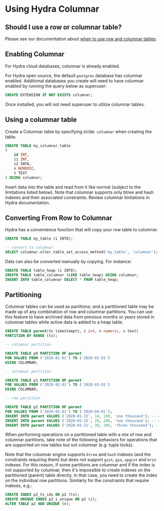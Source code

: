 # Using Hydra Columnar

## Should I use a row or columnar table?

Please see our documentation about [when to use row and columnar tables](../organize/data-modeling/row-vs-column-tables.md).

## Enabling Columnar

For Hydra cloud databases, columnar is already enabled.

For Hydra open source, the default `postgres` database has columnar enabled. Additional databases you create will need to have columnar enabled by running the query below as superuser:

```sql
CREATE EXTENSION IF NOT EXISTS columnar;
```

Once installed, you will not need superuser to utilize columnar tables.

## Using a columnar table

Create a Columnar table by specifying `USING columnar` when creating the table.

```sql
CREATE TABLE my_columnar_table
(
	id INT,
	i1 INT,
	i2 INT8,
	n NUMERIC,
	t TEXT
) USING columnar;
```

Insert data into the table and read from it like normal (subject to the limitations listed below). Note that columnar supports only btree and hash indexes and their associated constraints. Review columnar limitations in Hydra documentation.

## Converting From Row to Columnar

Hydra has a convenience function that will copy your row table to columnar.

```sql
CREATE TABLE my_table (i INT8);

-- convert to columnar
SELECT columnar.alter_table_set_access_method('my_table', 'columnar');
```

Data can also be converted manually by copying. For instance:

```sql
CREATE TABLE table_heap (i INT8);
CREATE TABLE table_columnar (LIKE table_heap) USING columnar;
INSERT INTO table_columnar SELECT * FROM table_heap;
```

## Partitioning

Columnar tables can be used as partitions; and a partitioned table may be made up of any combination of row and columnar partitions. You can use this feature to have archived data from previous months or years stored in columnar tables while active data is added to a heap table.

```sql
CREATE TABLE parent(ts timestamptz, i int, n numeric, s text)
PARTITION BY RANGE (ts);

-- columnar partition

CREATE TABLE p0 PARTITION OF parent
FOR VALUES FROM ('2020-01-01') TO ('2020-02-01')
USING COLUMNAR;

-- columnar partition

CREATE TABLE p1 PARTITION OF parent
FOR VALUES FROM ('2020-02-01') TO ('2020-03-01')
USING COLUMNAR;

-- row partition

CREATE TABLE p2 PARTITION OF parent
FOR VALUES FROM ('2020-03-01') TO ('2020-04-01');
INSERT INTO parent VALUES ('2020-01-15', 10, 100, 'one thousand'); -- columnar
INSERT INTO parent VALUES ('2020-02-15', 20, 200, 'two thousand'); -- columnar
INSERT INTO parent VALUES ('2020-03-15', 30, 300, 'three thousand'); -- row
```

When performing operations on a partitioned table with a mix of row and columnar partitions, take note of the following behaviors for operations that are supported on row tables but not columnar (e.g. tuple locks).

Note that the columnar engine supports `btree` and `hash` indexes (and the constraints requiring them) but does not support `gist`, `gin`, `spgist` and `brin` indexes. For this reason, if some partitions are columnar and if the index is not supported by columnar, then it's impossible to create indexes on the partitioned (parent) table directly. In that case, you need to create the index on the individual row partitions. Similarly for the constraints that require indexes, e.g.:

```sql
CREATE INDEX p2_ts_idx ON p2 (ts);
CREATE UNIQUE INDEX p2_i_unique ON p2 (i);
ALTER TABLE p2 ADD UNIQUE (n);
```
